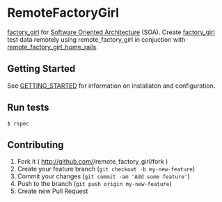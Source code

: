 # RemoteFactoryGirl

[factory_girl](https://github.com/thoughtbot/factory_girl) for [Software Oriented Architecture](http://en.wikipedia.org/wiki/Service-oriented_architecture) (SOA). Create [factory_girl](https://github.com/thoughtbot/factory_girl) test data remotely using remote_factory_girl in conjuction with [remote_factory_girl_home_rails](https://github.com/tdouce/remote_factory_girl_home_rails).

## Getting Started

See [GETTING_STARTED](https://github.com/tdouce/remote_factory_girl/wiki/Getting-Started) for information on installaton and configuration.

## Run tests


    $ rspec


## Contributing

1. Fork it ( http://github.com/<my-github-username>/remote_factory_girl/fork )
2. Create your feature branch (`git checkout -b my-new-feature`)
3. Commit your changes (`git commit -am 'Add some feature'`)
4. Push to the branch (`git push origin my-new-feature`)
5. Create new Pull Request
